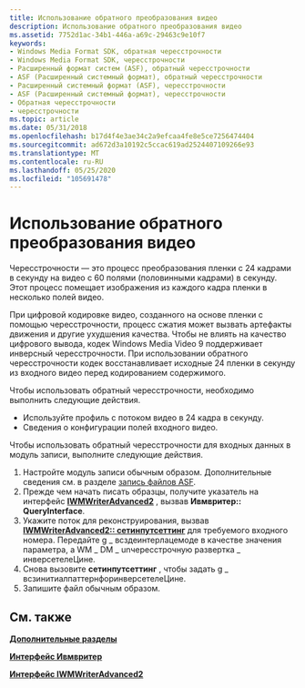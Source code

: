 ```yaml
---
title: Использование обратного преобразования видео
description: Использование обратного преобразования видео
ms.assetid: 7752d1ac-34b1-446a-a69c-29463c9e10f7
keywords:
- Windows Media Format SDK, обратная чересстрочности
- Windows Media Format SDK, чересстрочности
- Расширенный формат систем (ASF), обратный чересстрочности
- ASF (Расширенный системный формат), обратный чересстрочности
- Расширенный системный формат (ASF), чересстрочности
- ASF (Расширенный системный формат), чересстрочности
- Обратная чересстрочности
- чересстрочности
ms.topic: article
ms.date: 05/31/2018
ms.openlocfilehash: b17d4f4e3ae34c2a9efcaa4fe8e5ce7256474404
ms.sourcegitcommit: ad672d3a10192c5ccac619ad2524407109266e93
ms.translationtype: MT
ms.contentlocale: ru-RU
ms.lasthandoff: 05/25/2020
ms.locfileid: "105691478"
---
```

# <a name="to-use-inverse-telecine"></a>Использование обратного преобразования видео

Чересстрочности — это процесс преобразования пленки с 24 кадрами в секунду на видео с 60 полями (половинными кадрами) в секунду. Этот процесс помещает изображения из каждого кадра пленки в несколько полей видео.

При цифровой кодировке видео, созданного на основе пленки с помощью чересстрочности, процесс сжатия может вызвать артефакты движения и другие ухудшения качества. Чтобы не влиять на качество цифрового вывода, кодек Windows Media Video 9 поддерживает инверсный чересстрочности. При использовании обратного чересстрочности кодек восстанавливает исходные 24 пленки в секунду из входного видео перед кодированием содержимого.

Чтобы использовать обратный чересстрочности, необходимо выполнить следующие действия.

-   Используйте профиль с потоком видео в 24 кадра в секунду.
-   Сведения о конфигурации полей входного видео.

Чтобы использовать обратный чересстрочности для входных данных в модуль записи, выполните следующие действия.

1.  Настройте модуль записи обычным образом. Дополнительные сведения см. в разделе [запись файлов ASF](writing-asf-files.md).
2.  Прежде чем начать писать образцы, получите указатель на интерфейс [**IWMWriterAdvanced2**](/previous-versions/windows/desktop/api/wmsdkidl/nn-wmsdkidl-iwmwriteradvanced2) , вызвав **Ивмвритер:: QueryInterface**.
3.  Укажите поток для реконструирования, вызвав [**IWMWriterAdvanced2:: сетинпутсеттинг**](/previous-versions/windows/desktop/api/Wmsdkidl/nf-wmsdkidl-iwmwriteradvanced2-setinputsetting) для требуемого входного номера. Передайте g \_ всздеинтерлацемоде в качестве значения параметра, а WM \_ DM \_ unчересстрочную развертка \_ инверсетелеЦине.
4.  Снова вызовите **сетинпутсеттинг** , чтобы задать g \_ всзинитиалпаттернфоринверсетелеЦине.
5.  Запишите файл обычным образом.

## <a name="related-topics"></a>См. также

<dl> <dt>

[**Дополнительные разделы**](advanced-topics.md)
</dt> <dt>

[**Интерфейс Ивмвритер**](/previous-versions/windows/desktop/api/wmsdkidl/nn-wmsdkidl-iwmwriter)
</dt> <dt>

[**Интерфейс IWMWriterAdvanced2**](/previous-versions/windows/desktop/api/wmsdkidl/nn-wmsdkidl-iwmwriteradvanced2)
</dt> </dl>

 

 




